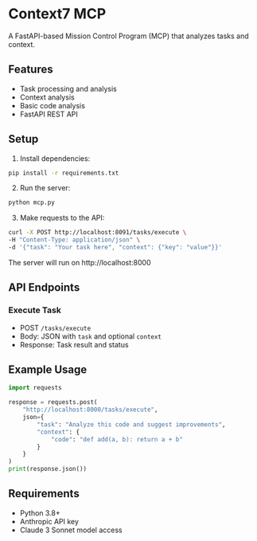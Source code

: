 # Context7 MCP

A FastAPI-based Mission Control Program (MCP) that analyzes tasks and context.

## Features

- Task processing and analysis
- Context analysis
- Basic code analysis
- FastAPI REST API

## Setup

1. Install dependencies:
```bash
pip install -r requirements.txt
```

2. Run the server:
```bash
python mcp.py
```

3. Make requests to the API:
```bash
curl -X POST http://localhost:8091/tasks/execute \
-H "Content-Type: application/json" \
-d '{"task": "Your task here", "context": {"key": "value"}}'
```

The server will run on http://localhost:8000

## API Endpoints

### Execute Task
- POST `/tasks/execute`
- Body: JSON with `task` and optional `context`
- Response: Task result and status

## Example Usage

```python
import requests

response = requests.post(
    "http://localhost:8000/tasks/execute",
    json={
        "task": "Analyze this code and suggest improvements",
        "context": {
            "code": "def add(a, b): return a + b"
        }
    }
)
print(response.json())
```

## Requirements
- Python 3.8+
- Anthropic API key
- Claude 3 Sonnet model access
